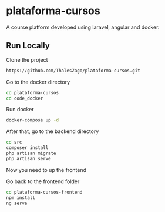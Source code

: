 # plataforma-cursos

A course platform developed using laravel, angular and docker.

## Run Locally

Clone the project

```bash
https://github.com/ThalesZago/plataforma-cursos.git
```

Go to the docker directory

```bash
cd plataforma-cursos
cd code_docker
```

Run docker

```bash
docker-compose up -d
```

After that, go to the backend directory

```bash
cd src
composer install
php artisan migrate
php artisan serve
```

Now you need to up the frontend

Go back to the frontend folder

```bash
cd plataforma-cursos-frontend
npm install
ng serve
```
